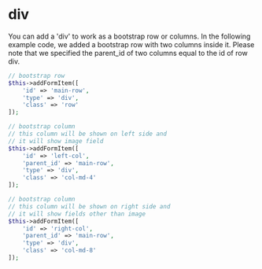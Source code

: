 # div

You can add a 'div' to work as a bootstrap row or columns. In the following example code, we added a bootstrap row with two columns inside it. Please note that we specified the parent\_id of two columns equal to the id of row div.

```php
// bootstrap row
$this->addFormItem([
    'id' => 'main-row',
    'type' => 'div',
    'class' => 'row'
]);

// bootstrap column
// this column will be shown on left side and
// it will show image field
$this->addFormItem([
    'id' => 'left-col',
    'parent_id' => 'main-row',
    'type' => 'div',
    'class' => 'col-md-4'
]);

// bootstrap column
// this column will be shown on right side and
// it will show fields other than image
$this->addFormItem([
    'id' => 'right-col',
    'parent_id' => 'main-row',
    'type' => 'div',
    'class' => 'col-md-8'
]);
```

